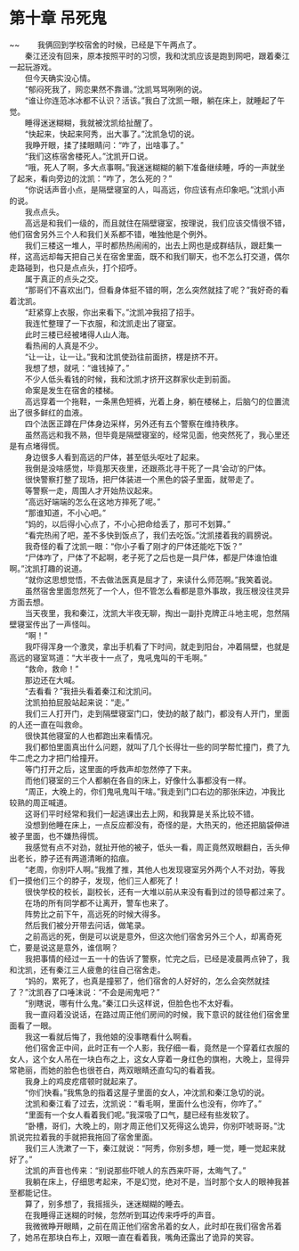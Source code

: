 # 第十章 吊死鬼

~~
            　　我俩回到学校宿舍的时候，已经是下午两点了。<br>　　秦江还没有回来，原本按照平时的习惯，我和沈凯应该是跑到网吧，跟着秦江一起玩游戏。<br>　　但今天确实没心情。<br>　　“郁闷死我了，网恋果然不靠谱。”沈凯骂骂咧咧的说。<br>　　“谁让你连范冰冰都不认识？活该。”我白了沈凯一眼，躺在床上，就睡起了午觉。<br>　　睡得迷迷糊糊，我就被沈凯给扯醒了。<br>　　“快起来，快起来阿秀，出大事了。”沈凯急切的说。<br>　　我睁开眼，揉了揉眼睛问：“咋了，出啥事了。”<br>　　“我们这栋宿舍楼死人。”沈凯开口说。<br>　　“哦，死人了啊，多大点事啊。”我迷迷糊糊的躺下准备继续睡，呼的一声就坐了起来，看向旁边的沈凯：“咋了，怎么死的？”<br>　　“你说话声音小点，是隔壁寝室的人，叫高远，你应该有点印象吧。”沈凯小声的说。<br>　　我点点头。<br>　　高远是和我们一级的，而且就住在隔壁寝室，按理说，我们应该交情很不错，他们宿舍另外三个人和我们关系都不错，唯独他是个例外。<br>　　我们三楼这一堆人，平时都热热闹闹的，出去上网也是成群结队，跟赶集一样，这高远却每天把自己关在宿舍里面，既不和我们聊天，也不怎么打交道，偶尔走路碰到，也只是点点头，打个招呼。<br>　　属于真正的点头之交。<br>　　“那哥们不喜欢出门，但看身体挺不错的啊，怎么突然就挂了呢？”我好奇的看着沈凯。<br>　　“赶紧穿上衣服，你出来看下。”沈凯冲我招了招手。<br>　　我连忙整理了一下衣服，和沈凯走出了寝室。<br>　　此时三楼已经被堵得人山人海。<br>　　看热闹的人真是不少。<br>　　“让一让，让一让。”我和沈凯使劲往前面挤，楞是挤不开。<br>　　我想了想，就吼：“谁钱掉了。”<br>　　不少人低头看钱的时候，我和沈凯才挤开这群家伙走到前面。<br>　　命案是发生在宿舍的楼梯。<br>　　高远穿着一个拖鞋，一条黑色短裤，光着上身，躺在楼梯上，后脑勺的位置流出了很多鲜红的血液。<br>　　四个法医正蹲在尸体身边采样，另外还有五个警察在维持秩序。<br>　　虽然高远和我不熟，但毕竟是隔壁寝室的，经常见面，他突然死了，我心里还是有点堵得慌。<br>　　身边很多人看到高远的尸体，甚至低头呕吐了起来。<br>　　我倒是没啥感觉，毕竟那天夜里，还跟燕北寻干死了一具‘会动’的尸体。<br>　　很快警察打整了现场，把尸体装进一个黑色的袋子里面，就带走了。<br>　　等警察一走，周围人才开始热议起来。<br>　　“高远好端端的怎么在这地方摔死了呢。”<br>　　“那谁知道，不小心吧。”<br>　　“妈的，以后得小心点了，不小心把命给丢了，那可不划算。”<br>　　“看完热闹了吧，差不多快到饭点了，我们去吃饭。”沈凯搂着我的肩膀说。<br>　　我奇怪的看了沈凯一眼：“你小子看了刚才的尸体还能吃下饭？”<br>　　“尸体咋了，尸体了不起啊，老子死了之后也是一具尸体，都是尸体谁怕谁啊。”沈凯打趣的说道。<br>　　“就你这思想觉悟，不去做法医真是屈才了，来读什么师范啊。”我笑着说。<br>　　虽然宿舍里面忽然死了一个人，但不管怎么看都是意外事故，我压根没往灵异方面去想。<br>　　当天夜里，我和秦江，沈凯大半夜无聊，掏出一副扑克牌正斗地主呢，忽然隔壁寝室传出了一声怪叫。<br>　　“啊！”<br>　　我吓得浑身一个激灵，拿出手机看了下时间，就走到阳台，冲着隔壁，也就是高远的寝室骂道：“大半夜十一点了，鬼吼鬼叫的干毛啊。”<br>　　“救命，救命！”<br>　　那边还在大喊。<br>　　“去看看？”我扭头看着秦江和沈凯问。<br>　　沈凯拍拍屁股站起来说：“走。”<br>　　我们三人打开门，走到隔壁寝室门口，使劲的敲了敲门，都没有人开门，里面的人还一直在叫救命。<br>　　很快其他寝室的人也都跑出来看情况。<br>　　我们都怕里面真出什么问题，就叫了几个长得壮一些的同学帮忙撞门，费了九牛二虎之力才把门给撞开。<br>　　等门打开之后，这里面的呼救声却忽然停了下来。<br>　　而他们寝室的三个人都躺在各自的床上，好像什么事都没有一样。<br>　　“周正，大晚上的，你们鬼吼鬼叫干啥。”我走到门口右边的那张床边，冲我比较熟的周正喊道。<br>　　这哥们平时经常和我们一起逃课出去上网，和我算是关系比较不错。<br>　　没想到他睡在床上，一点反应都没有，奇怪的是，大热天的，他还把脑袋伸进被子里面，也不嫌热得慌。<br>　　我感觉有点不对劲，就扯开他的被子，低头一看，周正竟然双眼翻白，舌头伸出老长，脖子还有两道清晰的掐痕。<br>　　“老周，你别吓人啊。”我推了推，其他人也发现寝室另外两个人不对劲，等我们一摸他们三个的脖子，发现，他们三人都死了！<br>　　很快学校的校长，副校长，还有一大堆以前从来没有看到过的领导都过来了。<br>　　在场的所有同学都不让离开，警车也来了。<br>　　阵势比之前下午，高远死的时候大得多。<br>　　然后我们被分开带去问话，做笔录。<br>　　之前高远的死，倒是可以说是意外，但这次他们宿舍另外三个人，却离奇死亡，要是说这是意外，谁信啊？<br>　　我把事情的经过一五一十的告诉了警察，忙完之后，已经是凌晨两点钟了，我和沈凯，还有秦江三人疲惫的往自己宿舍走。<br>　　“妈的，累死了，也真是撞邪了，他们宿舍的人好好的，怎么会突然就挂了？”沈凯吞了口唾沫说：“不会是闹鬼吧？”<br>　　“别瞎说，哪有什么鬼。”秦江口头这样说，但脸色也不太好看。<br>　　我一直闷着没说话，在路过周正他们房间的时候，我下意识的就往他们宿舍里面看了一眼。<br>　　我这一看就后悔了，我他娘的没事瞎看什么啊看。<br>　　他们宿舍正中间，此时正有一个人影，我仔细一看，竟然是一个穿着红衣服的女人，这个女人吊在一块白布之上，这女人穿着一身红色的旗袍，大晚上，显得异常艳丽，而她的脸色也很苍白，两双眼睛还直勾勾的看着我。<br>　　我身上的鸡皮疙瘩顿时就起来了。<br>　　“你们快看。”我焦急的指着这屋子里面的女人，冲沈凯和秦江急切的说。<br>　　沈凯和秦江看了过去，沈凯说：“看毛啊，里面什么也没有，你咋了。”<br>　　“里面有一个女人看着我们呢。”我深吸了口气，腿已经有些发软了。<br>　　“卧槽，哥们，大晚上的，刚才周正他们又死得这么诡异，你别吓唬哥哥。”沈凯说完拉着我的手就把我拖回了宿舍里面。<br>　　我们三人洗漱了一下，秦江就说：“阿秀，你别多想，睡一觉，睡一觉起来就好了。”<br>　　沈凯的声音也传来：“别说那些吓唬人的东西来吓哥，太晦气了。”<br>　　我躺在床上，仔细思考起来，不是幻觉，绝对不是，当时那个女人的眼神我甚至都能记住。<br>　　算了，别多想了，我摇摇头，迷迷糊糊的睡去。<br>　　在我睡得正迷糊的时候，忽然听到耳边传来呼呼的声音。<br>　　我微微睁开眼睛，之前在周正他们宿舍吊着的女人，此时却在我们宿舍吊着了，她吊在那块白布上，双眼一直在看着我，嘴角还露出了诡异的笑容。<br>　　
	